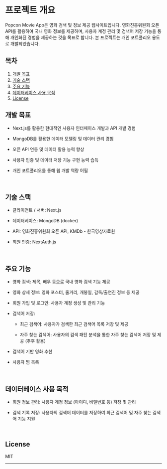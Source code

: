 # 프로젝트 개요

Popcon Movie App은 영화 검색 및 정보 제공 웹사이트입니다. 영화진흥위원회 오픈 API를 활용하여 국내 영화 정보를 제공하며, 사용자 계정 관리 및 검색어 저장 기능을 통해 개인화된 경험을 제공하는 것을 목표로 합니다. 본 프로젝트는 개인 포트폴리오 용도로 개발되었습니다.

## 목차

1.  [개발 목표](#개발-목표)
2.  [기술 스택](#기술-스택)
3.  [주요 기능](#주요-기능)
4.  [데이터베이스 사용 목적](#데이터베이스-사용-목적)
5.  [License](#license)

## 개발 목표

- Next.js를 활용한 현대적인 사용자 인터페이스 개발과 API 개발 경험

- MongoDB를 활용한 데이터 모델링 및 데이터 관리 경험

- 오픈 API 연동 및 데이터 활용 능력 향상

- 사용자 인증 및 데이터 저장 기능 구현 능력 습득

- 개인 포트폴리오를 통해 웹 개발 역량 어필

<br />

## 기술 스택

- 클라이언트 / 서버: Next.js

- 데이터베이스: MongoDB (docker)

- API: 영화진흥위원회 오픈 API, KMDb - 한국영상자료원

- 회원 인증: NextAuth.js

<br />

## 주요 기능

- 영화 검색: 제목, 배우 등으로 국내 영화 검색 기능 제공

- 영화 상세 정보: 영화 포스터, 줄거리, 개봉일, 감독/출연진 정보 등 제공

- 회원 가입 및 로그인: 사용자 계정 생성 및 관리 기능

- 검색어 저장:

  - 최근 검색어: 사용자가 검색한 최근 검색어 목록 저장 및 제공

  - 자주 찾는 검색어: 사용자의 검색 패턴 분석을 통한 자주 찾는 검색어 저장 및 제공 (추후 활용)

- 검색어 기반 영화 추천

- 사용자 찜 목록

<br />

## 데이터베이스 사용 목적

- 회원 정보 관리: 사용자 계정 정보 (아이디, 비밀번호 등) 저장 및 관리

- 검색 기록 저장: 사용자의 검색어 데이터를 저장하여 최근 검색어 및 자주 찾는 검색어 기능 지원

<br />

## License

MIT

---
